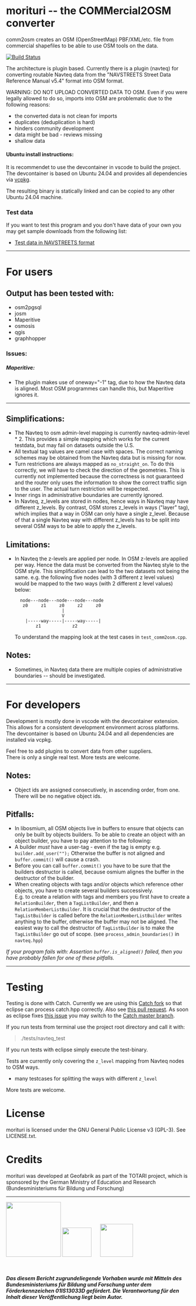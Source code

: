
# morituri -- the COMMercial2OSM converter

comm2osm creates an OSM (OpenStreetMap) PBF/XML/etc. file from commercial shapefiles to be able to use OSM tools on the data. <br>

[![Build Status](https://secure.travis-ci.org/knowname/morituri.png)](http://travis-ci.org/knowname/morituri)

The architecture is plugin based. Currently there is a plugin (navteq) for converting routable Navteq data from the "NAVSTREETS Street Data Reference Manual v5.4" format into OSM format.

WARNING: DO NOT UPLOAD CONVERTED DATA TO OSM.
Even if you were legally allowed to do so, imports into OSM
are problematic due to the following reasons:

* the converted data is not clean for imports
* duplicates (deduplication is hard)
* hinders community development
* data might be bad - reviews missing
* shallow data


#### Ubuntu install instructions:

It is recommendet to use the devcontainer in vscode to build the project. The devcontainer is based on Ubuntu 24.04 and provides all dependencies via [vcpkg](gtihub.com/Microsoft/vcpkg).

The resulting binary is statically linked and can be copied to any other Ubuntu 24.04 machine.


### Test data

If you want to test this program and you don't have data of your own you may get sample downloads from the following list:

* [Test data in NAVSTREETS format](http://www.navmart.com/download.php)

---

# For users

## Output has been tested with:
* osm2pgsql
* josm
* Maperitive
* osmosis
* qgis
* graphhopper

### Issues:
##### Maperitive:
* The plugin makes use of oneway="-1" tag, due to how the Navteq data is aligned.
  Most OSM programmes can handle this, but Maperitive ignores it.

---

## Simplifications:
- 	The Navteq to osm admin-level mapping is currently navteq-admin-level * 2. 
	This provides a simple mapping which works for the current 
	testdata, but may fail on datasets outside the U.S.
- 	All textual tag values are camel case with spaces. The correct naming 
   	schemes may be obtained from the Navteq data but is missing for now.
- 	Turn restrictions are always mapped as `no_straight_on`. To do this 
   	correctly, we will have to check the direction of the geometries. This is
   	currently not implemented because the correctness is not guaranteed and the
   	router only uses the information to show the correct traffic sign to the
   	user. The actual turn restriction will be respected. 
-	Inner rings in administrative boundaries are currently ignored.
-	In Navteq, z_levels are stored in nodes, hence ways in Navteq may have 
	different z_levels. 
	By contrast, OSM stores z_levels in ways ("layer" tag), which implies that a way in OSM 
	can only have a single z_level.
	Because of that a single Navteq way with different z_levels has to be split
	into several OSM ways to be able to apply the z_levels.
	
## Limitations:
-  In Navteq the z-levels are applied per node. In OSM z-levels are applied per way. Hence the data must be converted from the Navteq style to the OSM style. This simplification can lead to the two datasets not being the same.
   e.g. the following five nodes (with 3 different z level values) would be mapped to the two ways (with 2 different z level values) below: 
  
         node---node---node---node---node       
          z0     z1     z0     z2     z0
                         |
                         V
           |-----way-----|-----way-----|
               z1            z2
           
   To understand the mapping look at the test cases in `test_comm2osm.cpp`.
  
## Notes:
- Sometimes, in Navteq data there are multiple copies of administrative boundaries -- should be investigated.
  
---
  
  
  
# For developers

Development is mostly done in vscode with the devcontainer extension. This allows for a consistent development environment across platforms. The devcontainer is based
on Ubuntu 24.04 and all dependencies are installed via vcpkg.

Feel free to add plugins to convert data from other suppliers.<br>
There is only a single real test. More tests are welcome.

## Notes:

- Object ids are assigned consecutively, in ascending order, from one. There will be no negative object ids.
 

## Pitfalls:

   - In libosmium, all OSM objects live in buffers to ensure that objects can 
	 only be built by objects builders. To be able to create an object with an 
	 object builder, you have to pay attention to the following:
   - A builder *must* have a user-tag - even if the tag is empty e.g. 
   	 `builder.add_user("");` Otherwise the buffer is not aligned and 
   	 `buffer.commit()` will cause a crash.
   - Before you can call `buffer.commit()` you have to be sure that the 
   	 builders destructor is called, because osmium alignes the buffer in the 
   	 destructor of the builder.
   - When creating objects with tags and/or objects which reference other 
   	 objects, you have to create several builders successively.<br>
   	 E.g. to create a relation with tags and members you first have to
   	 create a `RelationBuilder`, then a `TagListBuilder`, and then 
   	 a `RelationMemberListBuilder`.
   	 It is crucial that the destructor of the `TagListBuilder` is called
   	 before the `RelationMemberListBuilder` writes anything to the 
   	 buffer, otherwise the buffer may not be aligned.
   	 The easiest way to call the destructor of `TagListBuilder` is to
   	 make the `TagListBuilder` go out of scope.
   	 (see `process_admin_boundaries()` in `navteq.hpp`)
   	
  *If your program fails with: Assertion `buffer.is_aligned()` failed, then you have probably fallen for one of these pitfalls.*
  	   
---
  
# Testing

Testing is done with Catch. Currently we are using this 
[Catch fork](https://github.com/kentsangkm/Catch/) so that eclipse can process catch.hpp
correctly.
Also see [this pull request](https://github.com/philsquared/Catch/pull/393).
As soon as eclipse fixes 
[this issue](https://bugs.eclipse.org/bugs/show_bug.cgi?id=455501)
you may switch to the 
[Catch master branch](https://github.com/philsquared/Catch).

If you run tests from terminal use the project root directory and call it with:

> ./tests/navteq_test

If you run tests with eclipse simply execute the test-binary.

Tests are currently only covering the `z_level` mapping from Navteq nodes to 
OSM ways. 

* many testcases for splitting the ways with different `z_level`

More tests are welcome.

# License

morituri is licensed under the GNU General Public License v3 (GPL-3). See LICENSE.txt.


# Credits

morituri was developed at Geofabrik as part of the TOTARI project, which is sponsored by the 
German Ministry of Education and Research (Bundesministeriums für Bildung und Forschung)


---
<a href="http://www.bmbf.de/en/"><img src="images/bmbf.jpeg" height="150"></a>
<a href="http://www.dlr.de/en/"><img src="images/PT-DLR-englisch.jpg" height="80" vspace="30"></a>
<a href="http://www.geofabrik.de/en/index.html"><img src="images/geofabrik.png" height="90" vspace="30" hspace="20"></a>

##### *Das diesem Bericht zugrundeliegende Vorhaben wurde mit Mitteln des Bundesministeriums für Bildung und Forschung unter dem Förderkennzeichen 01IS13033D gefördert. Die Verantwortung für den Inhalt dieser Veröffentlichung liegt beim Autor.*

